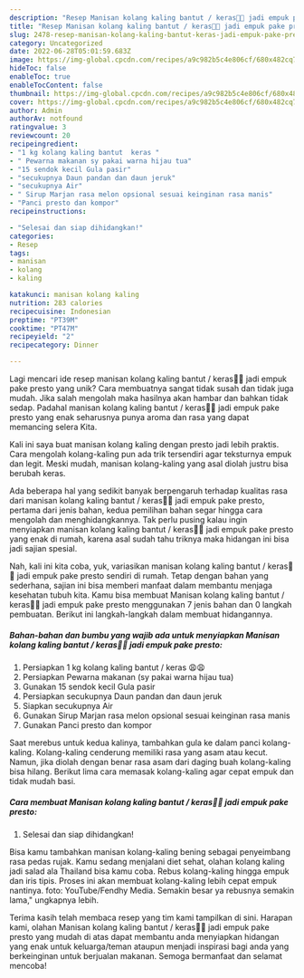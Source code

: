 ```yaml
---
description: "Resep Manisan kolang kaling bantut / keras🥴🥴 jadi empuk pake presto yang Bisa Manjain Lidah"
title: "Resep Manisan kolang kaling bantut / keras🥴🥴 jadi empuk pake presto yang Bisa Manjain Lidah"
slug: 2478-resep-manisan-kolang-kaling-bantut-keras-jadi-empuk-pake-presto-yang-bisa-manjain-lidah
category: Uncategorized
date: 2022-06-28T05:01:59.683Z
image: https://img-global.cpcdn.com/recipes/a9c982b5c4e806cf/680x482cq70/manisan-kolang-kaling-bantut-keras-jadi-empuk-pake-presto-foto-resep-utama.jpg
hideToc: false
enableToc: true
enableTocContent: false
thumbnail: https://img-global.cpcdn.com/recipes/a9c982b5c4e806cf/680x482cq70/manisan-kolang-kaling-bantut-keras-jadi-empuk-pake-presto-foto-resep-utama.jpg
cover: https://img-global.cpcdn.com/recipes/a9c982b5c4e806cf/680x482cq70/manisan-kolang-kaling-bantut-keras-jadi-empuk-pake-presto-foto-resep-utama.jpg
author: Admin
authorAv: notfound
ratingvalue: 3
reviewcount: 20
recipeingredient:
- "1 kg kolang kaling bantut  keras "
- " Pewarna makanan sy pakai warna hijau tua"
- "15 sendok kecil Gula pasir"
- "secukupnya Daun pandan dan daun jeruk"
- "secukupnya Air"
- " Sirup Marjan rasa melon opsional sesuai keinginan rasa manis"
- "Panci presto dan kompor"
recipeinstructions:

- "Selesai dan siap dihidangkan!"
categories:
- Resep
tags:
- manisan
- kolang
- kaling

katakunci: manisan kolang kaling 
nutrition: 283 calories
recipecuisine: Indonesian
preptime: "PT39M"
cooktime: "PT47M"
recipeyield: "2"
recipecategory: Dinner

---
```





Lagi mencari ide resep manisan kolang kaling bantut / keras🥴🥴 jadi empuk pake presto yang unik? Cara membuatnya sangat tidak susah dan tidak juga mudah. Jika salah mengolah maka hasilnya akan hambar dan bahkan tidak sedap. Padahal manisan kolang kaling bantut / keras🥴🥴 jadi empuk pake presto yang enak seharusnya punya aroma dan rasa yang dapat memancing selera Kita.





Kali ini saya buat manisan kolang kaling dengan presto jadi lebih praktis. Cara mengolah kolang-kaling pun ada trik tersendiri agar teksturnya empuk dan legit. Meski mudah, manisan kolang-kaling yang asal diolah justru bisa berubah keras.

Ada beberapa hal yang sedikit banyak berpengaruh terhadap kualitas rasa dari manisan kolang kaling bantut / keras🥴🥴 jadi empuk pake presto, pertama dari jenis bahan, kedua pemilihan bahan segar hingga cara mengolah dan menghidangkannya. Tak perlu pusing kalau ingin menyiapkan manisan kolang kaling bantut / keras🥴🥴 jadi empuk pake presto yang enak di rumah, karena asal sudah tahu triknya maka hidangan ini bisa jadi sajian spesial.






Nah, kali ini kita coba, yuk, variasikan manisan kolang kaling bantut / keras🥴🥴 jadi empuk pake presto sendiri di rumah. Tetap dengan bahan yang sederhana, sajian ini bisa memberi manfaat dalam membantu menjaga kesehatan tubuh kita. Kamu bisa membuat Manisan kolang kaling bantut / keras🥴🥴 jadi empuk pake presto menggunakan 7 jenis bahan dan 0 langkah pembuatan. Berikut ini langkah-langkah dalam membuat hidangannya.

<!--inarticleads1-->

##### Bahan-bahan dan bumbu yang wajib ada untuk menyiapkan Manisan kolang kaling bantut / keras🥴🥴 jadi empuk pake presto:

1. Persiapkan 1 kg kolang kaling bantut / keras 😩😩
1. Persiapkan  Pewarna makanan (sy pakai warna hijau tua)
1. Gunakan 15 sendok kecil Gula pasir
1. Persiapkan secukupnya Daun pandan dan daun jeruk
1. Siapkan secukupnya Air
1. Gunakan  Sirup Marjan rasa melon opsional sesuai keinginan rasa manis
1. Gunakan Panci presto dan kompor


Saat merebus untuk kedua kalinya, tambahkan gula ke dalam panci kolang-kaling. Kolang-kaling cenderung memiliki rasa yang asam atau kecut. Namun, jika diolah dengan benar rasa asam dari daging buah kolang-kaling bisa hilang. Berikut lima cara memasak kolang-kaling agar cepat empuk dan tidak mudah basi. 

<!--inarticleads2-->

##### Cara membuat Manisan kolang kaling bantut / keras🥴🥴 jadi empuk pake presto:


1. Selesai dan siap dihidangkan!

Bisa kamu tambahkan manisan kolang-kaling bening sebagai penyeimbang rasa pedas rujak. Kamu sedang menjalani diet sehat, olahan kolang kaling jadi salad ala Thailand bisa kamu coba. Rebus kolang-kaling hingga empuk dan iris tipis. Proses ini akan membuat kolang-kaling lebih cepat empuk nantinya. foto: YouTube/Fendhy Media. Semakin besar ya rebusnya semakin lama,&#34; ungkapnya lebih. 

Terima kasih telah membaca resep yang tim kami tampilkan di sini. Harapan kami, olahan Manisan kolang kaling bantut / keras🥴🥴 jadi empuk pake presto yang mudah di atas dapat membantu anda menyiapkan hidangan yang enak untuk keluarga/teman ataupun menjadi inspirasi bagi anda yang berkeinginan untuk berjualan makanan. Semoga bermanfaat dan selamat mencoba!

